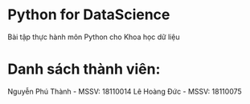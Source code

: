 # Python for DataScience
Bài tập thực hành môn Python cho Khoa học dữ liệu
# Danh sách thành viên:
Nguyễn Phú Thành - MSSV: 18110014
Lê Hoàng Đức - MSSV: 18110075
